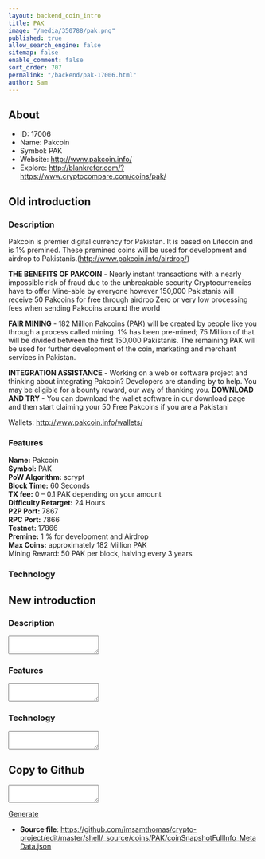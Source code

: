 ```yaml
---
layout: backend_coin_intro
title: PAK
image: "/media/350788/pak.png"
published: true
allow_search_engine: false
sitemap: false
enable_comment: false
sort_order: 707
permalink: "/backend/pak-17006.html"
author: Sam
---
```


## About

- ID: 17006
- Name: Pakcoin
- Symbol: PAK
- Website: http://www.pakcoin.info/
- Explore: http://blankrefer.com/?https://www.cryptocompare.com/coins/pak/


## Old introduction

### Description

<p>Pakcoin is premier digital currency for Pakistan. It is based on Litecoin and is 1% premined. These premined coins will be used for development and airdrop to Pakistanis.(<a href="http://www.pakcoin.info/airdrop/" target="_blank">http://www.pakcoin.info/airdrop/</a>)</p><p><strong>THE BENEFITS OF PAKCOIN</strong> - Nearly instant transactions with a nearly impossible risk of fraud due to the unbreakable security Cryptocurrencies have to offer Mine-able by everyone however 150,000 Pakistanis will receive 50 Pakcoins for free through airdrop Zero or very low processing fees when sending Pakcoins around the world</p><p><strong>FAIR MINING</strong> - 182 Million Pakcoins (PAK) will be created by people like you through a process called mining. 1% has been pre-mined; 75 Million of that will be divided between the first 150,000 Pakistanis. The remaining PAK will be used for further development of the coin, marketing and merchant services in Pakistan.</p><p><strong>INTEGRATION ASSISTANCE</strong> - Working on a web or software project and thinking about integrating Pakcoin? Developers are standing by to help. You may be eligible for a bounty reward, our way of thanking you. <strong>DOWNLOAD AND TRY</strong> - You can download the wallet software in our download page and then start claiming your 50 Free Pakcoins if you are a Pakistani</p><p>Wallets: <a href="http://www.pakcoin.info/wallets/" target="_blank">http://www.pakcoin.info/wallets/</a></p>

### Features
<p><strong>Name:</strong><span> Pakcoin</span><br /><strong>Symbol:</strong><span> PAK</span><br /><strong>PoW Algorithm:</strong><span> scrypt</span><br /><strong>Block Time:</strong><span> 60 Seconds</span><br /><strong>TX fee:</strong><span> 0 – 0.1 PAK depending on your amount</span><br /><strong>Difficulty Retarget:</strong><span> 24 Hours</span><br /><strong>P2P Port:</strong><span> 7867</span><br /><strong>RPC Port:</strong><span> 7866</span><br /><strong>Testnet: </strong><span>17866</span><br /><strong>Premine:</strong><span> 1 % for development and Airdrop</span><br /><strong>Max Coins:</strong><span> approximately 182 Million PAK</span><br />Mining Reward: <span>50 PAK per block, halving every 3 years</span></p>

### Technology




## New introduction


### Description
<textarea id="meta_description" name="description"></textarea>

### Features
<textarea id="meta_features" name="features"></textarea>

### Technology
<textarea id="meta_technology" name="technology"></textarea>


## Copy to Github

<textarea id="coinsnapshotfullinfo_metadata"></textarea>

<a href="#gen" onclick="generateMetaDatJson()">Generate</a>

- **Source file**: <a href="https://github.com/imsamthomas/crypto-project/edit/master/shell/_source/coins/PAK/coinSnapshotFullInfo_MetaData.json">https://github.com/imsamthomas/crypto-project/edit/master/shell/_source/coins/PAK/coinSnapshotFullInfo_MetaData.json</a>

